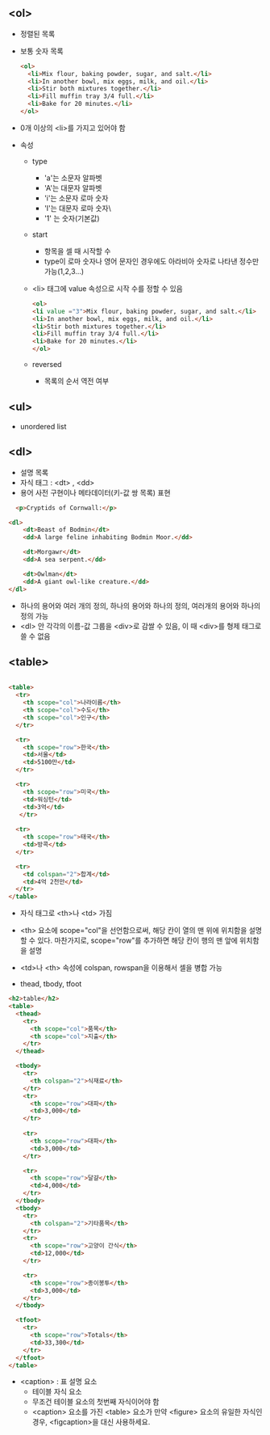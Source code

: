  ## &lt;ol&gt;
- 정렬된 목록
- 보통 숫자 목록

  ```html
  <ol>
    <li>Mix flour, baking powder, sugar, and salt.</li>
    <li>In another bowl, mix eggs, milk, and oil.</li>
    <li>Stir both mixtures together.</li>
    <li>Fill muffin tray 3/4 full.</li>
    <li>Bake for 20 minutes.</li>
  </ol>
  ```
- 0개 이상의 &lt;li&gt;를 가지고 있어야 함
- 속성
  - type 
    - 'a'는 소문자 알파벳
    - 'A'는 대문자 알파벳
    - 'i'는 소문자 로마 숫자
    - 'I'는 대문자 로마 숫자\
    - '1' 는 숫자(기본값)
  - start 
    - 항목을 셀 때 시작할 수
    - type이 로마 숫자나 영어 문자인 경우에도 아라비아 숫자로 나타낸 정수만 가능(1,2,3...)

  - &lt;li&gt; 태그에 value 속성으로 시작 수를 정할 수 있음
 
      ```html
      <ol>
      <li value ="3">Mix flour, baking powder, sugar, and salt.</li>
      <li>In another bowl, mix eggs, milk, and oil.</li>
      <li>Stir both mixtures together.</li>
      <li>Fill muffin tray 3/4 full.</li>
      <li>Bake for 20 minutes.</li>
      </ol>
      
      ```

  - reversed
    - 목록의 순서 역전 여부

 ## &lt;ul&gt;
- unordered list

## &lt;dl&gt;

- 설명 목록
- 자식 태그 : &lt;dt&gt; , &lt;dd&gt;
- 용어 사전 구현이나 메타데이터(키-값 쌍 목록) 표현

```html
  <p>Cryptids of Cornwall:</p>

<dl>
    <dt>Beast of Bodmin</dt>
    <dd>A large feline inhabiting Bodmin Moor.</dd>

    <dt>Morgawr</dt>
    <dd>A sea serpent.</dd>

    <dt>Owlman</dt>
    <dd>A giant owl-like creature.</dd>
</dl>
```
  - 하나의 용어와 여러 개의 정의, 하나의 용어와 하나의 정의, 여러개의 용어와 하나의 정의 가능
  - &lt;dl&gt; 안 각각의 이름-값 그룹을 &lt;div&gt;로 감쌀 수 있음, 이 때 &lt;div&gt;를 형제 태그로 쓸 수 없음


## &lt;table&gt;

```html

<table>
  <tr>
    <th scope="col">나라이름</th>
    <th scope="col">수도</th>
    <th scope="col">인구</th>
  </tr>

  <tr>
    <th scope="row">한국</th>
    <td>서울</td>
    <td>5100만</td>
  </tr>

  <tr>
    <th scope="row">미국</th>
    <td>워싱턴</td>
    <td>3억</td>
   </tr>
   
  <tr>
    <th scope="row">태국</th>
    <td>방콕</td>
  </tr>

  <tr>
    <td colspan="2">합계</td>
    <td>4억 2천만</td>
  </tr>
</table>  

```

- 자식 태그로 &lt;th&gt;나 &lt;td&gt; 가짐  
- &lt;th&gt; 요소에 scope="col"을 선언함으로써, 해당 칸이 열의 맨 위에 위치함을 설명할 수 있다. 마찬가지로, scope="row"를 추가하면 해당 칸이 행의 맨 앞에 위치함을 설명
- &lt;td&gt;나 &lt;th&gt; 속성에 colspan, rowspan을 이용해서 셀을 병합 가능

- thead, tbody, tfoot

```html
<h2>table</h2>
<table>
  <thead>
    <tr>
      <th scope="col">품목</th>
      <th scope="col">지출</th>
    </tr>
  </thead>

  <tbody>
    <tr>
      <th colspan="2">식재료</th>
    </tr>  
    <tr>
      <th scope="row">대파</th>
      <td>3,000</td>
    </tr>
    
    <tr>
      <th scope="row">대파</th>
      <td>3,000</td>
    </tr>

    <tr>
      <th scope="row">달걀</th>
      <td>4,000</td>
    </tr>
  </tbody>
  <tbody> 
    <tr>
      <th colspan="2">기타품목</th>
    </tr> 
    <tr>
      <th scope="row">고양이 간식</th>
      <td>12,000</td>
    </tr>

    <tr>
      <th scope="row">종이봉투</th>
      <td>3,000</td>
    </tr>
  </tbody>

  <tfoot>
    <tr>
      <th scope="row">Totals</th>
      <td>33,300</td>
    </tr>
  </tfoot> 
</table>

```

- &lt;caption&gt; : 표 설명 요소
  - 테이블 자식 요소
  - 무조건 테이블 요소의 첫번째 자식이어야 함
  - &lt;caption&gt; 요소를 가진 &lt;table&gt; 요소가 만약 &lt;figure&gt; 요소의 유일한 자식인 경우, &lt;figcaption&gt;을 대신 사용하세요. 




